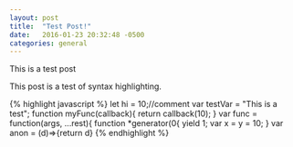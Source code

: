 ```yaml
---
layout: post
title:  "Test Post!"
date:   2016-01-23 20:32:48 -0500
categories: general
---
```

This is a test post 

This post is a test of syntax highlighting.

{% highlight javascript %}
let hi = 10;//comment
var testVar = "This is a test";
function myFunc(callback){
	return callback(10);
}
var func = function(args, ...rest){
function *generator(0{
	yield 1;
	var x = y = 10;
}
var anon = (d)=>{return d}
{% endhighlight %}
